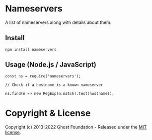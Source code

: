 # Nameservers

A list of nameservers along with details about them.


## Install

`npm install nameservers`

## Usage (Node.js / JavaScript)

```
const ns = require('nameservers');

// Check if a hostname is a known nameserver

ns.find(n => new RegExp(n.match).test(hostname));
```

# Copyright & License

Copyright (c) 2013-2022 Ghost Foundation - Released under the [MIT license](LICENSE).
